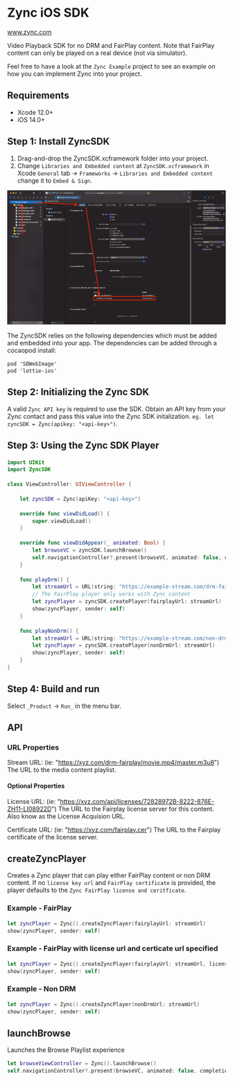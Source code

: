 # Zync iOS SDK
www.zync.com

Video Playback SDK for no DRM and FairPlay content. Note that FairPlay content can only be played on a real device (not via simulator).

Feel free to have a look at the `Zync Example` project to see an example on how you can implement Zync into your project.

## Requirements

- Xcode 12.0+
- iOS 14.0+

## **Step 1:** Install ZyncSDK

1. Drag-and-drop the ZyncSDK.xcframework folder into your project.
1. Change `Libraries and Embedded content` at `ZyncSDK.xcframework` in Xcode `General` tab -> `Frameworks` -> `Libraries and Embedded content` change it to `Embed & Sign`.

![Alt Text](Documentation/Zync_SDK_Install.png)

The ZyncSDK relies on the following dependencies which must be added and embedded into your app. The dependencies can be added through a cocaopod install:

```
pod 'SDWebImage'
pod 'lottie-ios'
```

## **Step 2:** Initializing the Zync SDK

A valid `Zync API key` is required to use the SDK. Obtain an API key from your Zync contact and pass this value into the Zync SDK initalization. `eg. let zyncSDK = Zync(apikey: "<api-key>")`.

## **Step 3:** Using the Zync SDK Player

```swift
import UIKit
import ZyncSDK

class ViewController: UIViewController {

    let zyncSDK = Zync(apiKey: "<api-key>")

    override func viewDidLoad() {
        super.viewDidLoad()
    }

    override func viewDidAppear(_ animated: Bool) {
        let browseVC = zyncSDK.launchBrowse()
        self.navigationController?.present(browseVC, animated: false, completion: nil)
    }

    func playDrm() {
        let streamUrl = URL(string: "https://example-stream.com/drm-fairplay/sampleVideo/master.m3u8")!
        // The FairPlay player only works with Zync content
        let zyncPlayer = zyncSDK.createPlayer(fairplayUrl: streamUrl)
        show(zyncPlayer, sender: self)
    }

    func playNonDrm() {
        let streamUrl = URL(string: "https://example-stream.com/non-drm/sampleVideo/master.m3u8")!
        let zyncPlayer = zyncSDK.createPlayer(nonDrmUrl: streamUrl)
        show(zyncPlayer, sender: self)
    }
}
```

## **Step 4:** Build and run

Select `_Product` -> `Run_` in the menu bar.

## API

### URL Properties

Stream URL: (ie: "https://xyz.com/drm-fairplay/movie.mp4/master.m3u8")
The URL to the media content playlist. 

#### Optional Properties
License URL: (ie: "https://xyz.com/api/licenses/72828972B-8222-876E-ZH11-LI08922D")
The URL to the Fairplay license server for this content. Also know as the License Acquision URL.

Certificate URL: (ie: "https://xyz.com/fairplay.cer")
The URL to the Fairplay certificate of the license server.

## createZyncPlayer

Creates a Zync player that can play either FairPlay content or non DRM content. If no `license key url` and `FairPlay certificate` is provided, the player defaults to the `Zync FairPlay license and ceritficate`.

### Example - FairPlay

```swift
let zyncPlayer = Zync().createZyncPlayer(fairplayUrl: streamUrl)
show(zyncPlayer, sender: self)
```

### Example - FairPlay with license url and certicate url specified

```swift
let zyncPlayer = Zync().createZyncPlayer(fairplayUrl: streamUrl, licenseUrl: licenseUrl, certificateUrl: certificateUrl)
show(zyncPlayer, sender: self)
```

### Example - Non DRM

```swift
let zyncPlayer = Zync().createZyncPlayer(nonDrmUrl: streamUrl)
show(zyncPlayer, sender: self)
```

## launchBrowse

Launches the Browse Playlist experience

```swift
let browseViewController = Zync().launchBrowse()
self.navigationController?.present(browseVC, animated: false, completion: nil)
```
